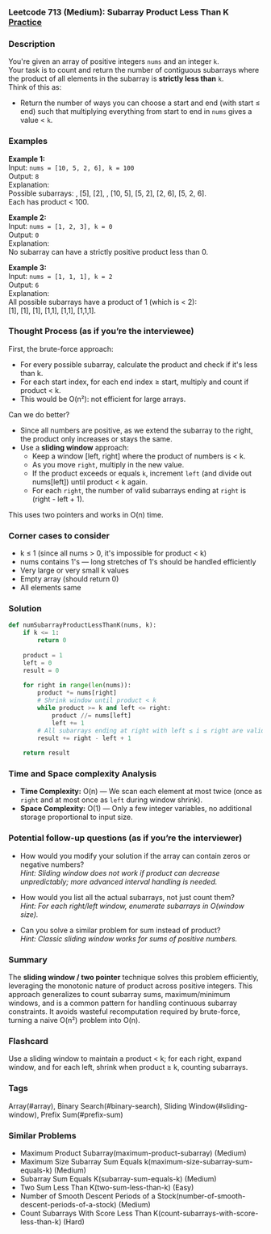 ### Leetcode 713 (Medium): Subarray Product Less Than K [Practice](https://leetcode.com/problems/subarray-product-less-than-k)

### Description  
You're given an array of positive integers `nums` and an integer `k`.  
Your task is to count and return the number of contiguous subarrays where the product of all elements in the subarray is **strictly less than** `k`.  
Think of this as:  
- Return the number of ways you can choose a start and end (with start ≤ end) such that multiplying everything from start to end in `nums` gives a value < `k`.

### Examples  

**Example 1:**  
Input: `nums = [10, 5, 2, 6], k = 100`  
Output: `8`  
Explanation:  
Possible subarrays: , [5], [2], , [10, 5], [5, 2], [2, 6], [5, 2, 6].  
Each has product < 100.

**Example 2:**  
Input: `nums = [1, 2, 3], k = 0`  
Output: `0`  
Explanation:  
No subarray can have a strictly positive product less than 0.

**Example 3:**  
Input: `nums = [1, 1, 1], k = 2`  
Output: `6`  
Explanation:  
All possible subarrays have a product of 1 (which is < 2):  
[1], [1], [1], [1,1], [1,1], [1,1,1].  

### Thought Process (as if you’re the interviewee)  
First, the brute-force approach:  
- For every possible subarray, calculate the product and check if it's less than k.
- For each start index, for each end index ≥ start, multiply and count if product < k.
- This would be O(n²): not efficient for large arrays.

Can we do better?  
- Since all numbers are positive, as we extend the subarray to the right, the product only increases or stays the same.
- Use a **sliding window** approach:
  - Keep a window [left, right] where the product of numbers is < k.
  - As you move `right`, multiply in the new value.
  - If the product exceeds or equals `k`, increment `left` (and divide out nums[left]) until product < k again.
  - For each `right`, the number of valid subarrays ending at `right` is (right - left + 1).

This uses two pointers and works in O(n) time.

### Corner cases to consider  
- k ≤ 1 (since all nums > 0, it's impossible for product < k)
- nums contains 1's ― long stretches of 1's should be handled efficiently
- Very large or very small k values
- Empty array (should return 0)
- All elements same

### Solution

```python
def numSubarrayProductLessThanK(nums, k):
    if k <= 1:
        return 0
    
    product = 1
    left = 0
    result = 0
    
    for right in range(len(nums)):
        product *= nums[right]
        # Shrink window until product < k
        while product >= k and left <= right:
            product //= nums[left]
            left += 1
        # All subarrays ending at right with left ≤ i ≤ right are valid
        result += right - left + 1
    
    return result

```

### Time and Space complexity Analysis  

- **Time Complexity:** O(n) — We scan each element at most twice (once as `right` and at most once as `left` during window shrink).
- **Space Complexity:** O(1) — Only a few integer variables, no additional storage proportional to input size.

### Potential follow-up questions (as if you’re the interviewer)  

- How would you modify your solution if the array can contain zeros or negative numbers?  
  *Hint: Sliding window does not work if product can decrease unpredictably; more advanced interval handling is needed.*

- How would you list all the actual subarrays, not just count them?  
  *Hint: For each right/left window, enumerate subarrays in O(window size).*

- Can you solve a similar problem for sum instead of product?  
  *Hint: Classic sliding window works for sums of positive numbers.*

### Summary
The **sliding window / two pointer** technique solves this problem efficiently, leveraging the monotonic nature of product across positive integers. This approach generalizes to count subarray sums, maximum/minimum windows, and is a common pattern for handling continuous subarray constraints. It avoids wasteful recomputation required by brute-force, turning a naive O(n²) problem into O(n).


### Flashcard
Use a sliding window to maintain a product < k; for each right, expand window, and for each left, shrink when product ≥ k, counting subarrays.

### Tags
Array(#array), Binary Search(#binary-search), Sliding Window(#sliding-window), Prefix Sum(#prefix-sum)

### Similar Problems
- Maximum Product Subarray(maximum-product-subarray) (Medium)
- Maximum Size Subarray Sum Equals k(maximum-size-subarray-sum-equals-k) (Medium)
- Subarray Sum Equals K(subarray-sum-equals-k) (Medium)
- Two Sum Less Than K(two-sum-less-than-k) (Easy)
- Number of Smooth Descent Periods of a Stock(number-of-smooth-descent-periods-of-a-stock) (Medium)
- Count Subarrays With Score Less Than K(count-subarrays-with-score-less-than-k) (Hard)